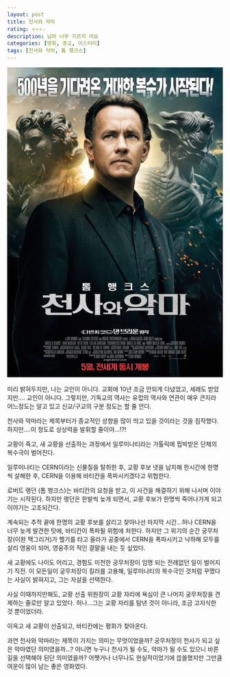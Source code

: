 ```yaml
---
layout: post
title: 천사와 악마
rating: ⭐️⭐️⭐️☆
description: 님아 너무 지르지 마요
categories: [영화, 종교, 미스터리]
tags: [천사와 악마, 톰 행크스]
---
```


![천사와 악마](../../images/2009/angel_and_devil.jpg)

미리 밝혀두지만, 나는 교인이 아니다.
교회에 10년 조금 안되게 다녔었고, 세례도 받았지만.... 교인이 아니다.
그렇지만, 기독교의 역사는 유럽의 역사와 연관이 매우 큰지라 어느정도는 알고 있고 신교/구교의 구분 정도는 할 줄 안다.

천사와 악마라는 제목부터가 종교적인 성향을 많이 띄고 있을 것이라는 것을 짐작했다.
하지만....이 정도로 상상력을 발휘할 줄이야...!?!

교황이 죽고, 새 교황을 선출하는 과정에서 일루미나티라는 가톨릭에 핍박받은 단체의 복수극이 벌어진다.

일루미나티는 CERN이라는 신물질을 탈취한 후, 교황 후보 넷을 납치해 한시간에 한명씩 살해한 후, CERN을 이용해 바티칸을 폭파시키겠다고 위협한다.

로버트 랭던 (톰 행크스)는 바티칸의 요청을 받고,  이 사건을 해결하기 위해 나서며 이야기는 시작된다.
하지만 랭던은 한발씩 늦게 되면서, 교황 후보가 한명씩 죽어나가게 되고 이야기는 고조되간다.

계속되는 추적 끝에 한명의 교황 후보를 살리고 찾아나선 마지막 시간...허나 CERN을 너무 늦게 발견한 탓에, 바티칸이 폭파될 위험에 처한다.
하지만 그 위기의 순간 궁무처장(이완 맥그리거)가 헬기를 타고 올라가 공중에서 CERN을 폭파시키고 낙하해 모두를 살리 영웅이 되어, 영웅주의 적인 결말을 내는 듯 싶었다.

새 교황에도 나이도 어리고, 경험도 미천한 궁무처장이 임명 되는 전례없던 일이  벌어지기 직전.
이 모든일이 궁무처장이 킬러를 고용해, 일루미나티의 복수극인 것처럼 꾸몄다는 사실이 밝혀지고, 그는 자살을 선택한다.

사실 이때까지만해도, 교황 선출 위원장이 교황 자리에 욕심이 큰 나머지 궁무처장을 견제하는 줄로만 알고 있었다.
허나...그는 교황 자리를 탐낸 것이 아니라, 조금 고지식한 것 뿐이었더라.

이윽고 새 교황이 선출되고, 바티칸에는 평화가 찾아온다. 

과연 천사와 악마라는 제목이 가지는 의미는 무엇이었을까?
궁무처장이 천사가 되고 싶은 악마였단 의미였을까...? 아니면 누구나 천사가 될 수도, 악마가 될 수도 있으니 바른 길을 선택해야 된단 의미였을까?
어쨋거나 너무나도 현실적이었기에 씁쓸했지만 그만큼 여운이 많이 남는 좋은 영화였다.